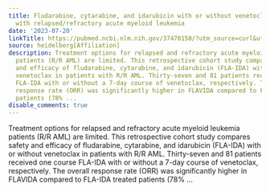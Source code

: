 ```yaml
---
title: Fludarabine, cytarabine, and idarubicin with or without venetoclax in patients
  with relapsed/refractory acute myeloid leukemia
date: '2023-07-20'
linkTitle: https://pubmed.ncbi.nlm.nih.gov/37470150/?utm_source=curl&utm_medium=rss&utm_campaign=pubmed-2&utm_content=1FakS-2QOkCT8HsMOQP1bCRQ4YzyumYOmxmF0moLsQ3dFB1E9V&fc=20220326224207&ff=20230720105928&v=2.17.9.post6+86293ac
source: heidelberg[Affiliation]
description: Treatment options for relapsed and refractory acute myeloid leukemia
  patients (R/R AML) are limited. This retrospective cohort study compares safety
  and efficacy of fludarabine, cytarabine, and idarubicin (FLA-IDA) with or without
  venetoclax in patients with R/R AML. Thirty-seven and 81 patients received one course
  FLA-IDA with or without a 7-day course of venetoclax, respectively. The overall
  response rate (ORR) was significantly higher in FLAVIDA compared to FLA-IDA treated
  patients (78% ...
disable_comments: true
---
```

Treatment options for relapsed and refractory acute myeloid leukemia patients (R/R AML) are limited. This retrospective cohort study compares safety and efficacy of fludarabine, cytarabine, and idarubicin (FLA-IDA) with or without venetoclax in patients with R/R AML. Thirty-seven and 81 patients received one course FLA-IDA with or without a 7-day course of venetoclax, respectively. The overall response rate (ORR) was significantly higher in FLAVIDA compared to FLA-IDA treated patients (78% ...